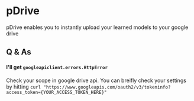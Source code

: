 # pDrive
pDrive enables you to instantly upload your learned models to your google drive

## Q & As
#### I'll get `googleapiclient.errors.HttpError`
Check your scope in google drive api. You can breifly check your settings by hitting
`curl "https://www.googleapis.com/oauth2/v3/tokeninfo?access_token={YOUR_ACCESS_TOKEN_HERE}"`
